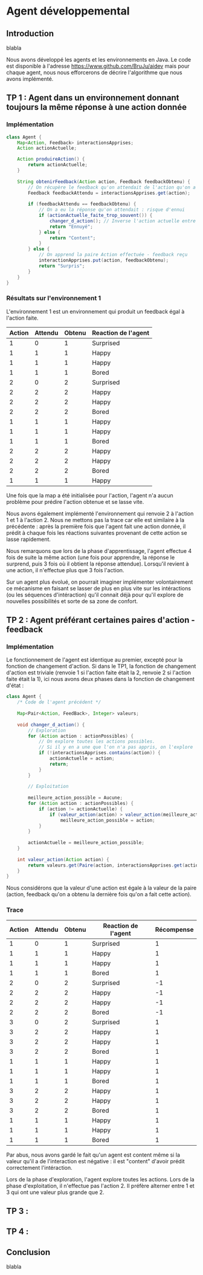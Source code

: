 
# Agent développemental


## Introduction

blabla


Nous avons développé les agents et les environnements en Java. Le code est disponible à l'adresse
https://www.github.com/BruJu/aidev mais pour chaque agent, nous nous efforcerons de décrire l'algorithme
que nous avons implémenté.

## TP 1 : Agent dans un environnement donnant toujours la même réponse à une action donnée

### Implémentation

```java
class Agent {
    Map<Action, Feedback> interactionsApprises; 
    Action actionActuelle;

    Action produireAction() {
        return actionActuelle;
    }
    
    String obtenirFeedback(Action action, Feedback feedbackObtenu) {
        // On récupère le feedback qu'on attendait de l'action qu'on a fait
        Feedback feedbackAttendu = interactionsApprises.get(action);
        
        if (feedbackAttendu == feedbackObtenu) {
            // On a eu la réponse qu'on attendait : risque d'ennui
            if (actionActuelle_faite_trop_souvent()) {
                changer_d_action(); // Inverse l'action actuelle entre 1 et 2
                return "Ennuyé";
            } else {
                return "Content";
            }
        } else {
            // On apprend la paire Action effectuée - feedback reçu
            interactionApprises.put(action, feedbackObtenu);
            return "Surpris";
        }
    }
}
```

### Résultats sur l'environnement 1

L'environnement 1 est un environnement qui produit un feedback égal à l'action faite.

| Action | Attendu | Obtenu | Reaction de l'agent |
| ------ | ------- | --------------- | ------------------- |
| 1 | 0 | 1 | Surprised |
| 1 | 1 | 1 | Happy |
| 1 | 1 | 1 | Happy |
| 1 | 1 | 1 | Bored |
| 2 | 0 | 2 | Surprised |
| 2 | 2 | 2 | Happy |
| 2 | 2 | 2 | Happy |
| 2 | 2 | 2 | Bored |
| 1 | 1 | 1 | Happy |
| 1 | 1 | 1 | Happy |
| 1 | 1 | 1 | Bored |
| 2 | 2 | 2 | Happy |
| 2 | 2 | 2 | Happy |
| 2 | 2 | 2 | Bored |
| 1 | 1 | 1 | Happy | 

Une fois que la  map a été initialisée pour l'action, l'agent n'a aucun problème pour prédire l'action obtenue et se
lasse vite.

Nous avons également implémenté l'environnement qui renvoie 2 à l'action 1 et 1 à l'action 2. Nous ne mettons pas la
trace car elle est similaire à la précédente : après la première fois que l'agent fait une action donnée, il prédit à
chaque fois les réactions suivantes provenant de cette action se lasse rapidement.

Nous remarquons que lors de la phase d'apprentissage, l'agent effectue 4 fois de suite la même action (une fois pour
apprendre, la réponse le surprend, puis 3 fois où il obtient la réponse attendue). Lorsqu'il revient à une action, il
n'effectue plus que 3 fois l'action.

Sur un agent plus évolué, on pourrait imaginer implémenter volontairement ce mécanisme en faisant se lasser de plus
en plus vite sur les intéractions (ou les séquences d'intéraction) qu'il connait déjà pour qu'il explore de nouvelles
possibilités et sorte de sa zone de confort.

## TP 2 : Agent préférant certaines paires d'action - feedback

### Implémentation

Le fonctionnement de l'agent est identique au premier, excepté pour la fonction de changement d'action.
Si dans le TP1, la fonction de changement d'action est triviale (renvoie 1 si l'action faite était la 2, renvoie 2 si
l'action faite était la 1), ici nous avons deux phases dans la fonction de changement d'état :

```java
class Agent {
    /* Code de l'agent précédent */
    
    Map<Pair<Action, FeedBack>, Integer> valeurs;
    
    void changer_d_action() {
        // Exploration
        for (Action action : actionPossibles) {
            // On explore toutes les actions possibles.
            // Si il y en a une que l'on n'a pas appris, on l'explore
            if (!interactionsApprises.contains(action)) {
                actionActuelle = action;
                return;
            }
        }
        
        // Exploitation
        
        meilleure_action_possible = Aucune;
        for (Action action : actionPossibles) {
            if (action != actionActuelle) {
                if (valeur_action(action) > valeur_action(meilleure_action_possible))
                    meilleure_action_possible = action;
            }
        }
        
        actionActuelle = meilleure_action_possible;
    }
    
    int valeur_action(Action action) {
        return valeurs.get(Paire(action, interactionsApprises.get(action)));
    }
}
```
Nous considérons que la valeur d'une action est égale à la valeur de la paire (action, feedback qu'on a obtenu la
dernière fois qu'on a fait cette action).

### Trace


| Action | Attendu | Obtenu | Reaction de l'agent | Récompense |
| ------ | ------- | --------------- | ------------------- | --- |
| 1 | 0 | 1 | Surprised | 1 |
| 1 | 1 | 1 | Happy | 1 |
| 1 | 1 | 1 | Happy | 1 |
| 1 | 1 | 1 | Bored | 1 |
| 2 | 0 | 2 | Surprised | -1 |
| 2 | 2 | 2 | Happy | -1 |
| 2 | 2 | 2 | Happy | -1 |
| 2 | 2 | 2 | Bored | -1 |
| 3 | 0 | 2 | Surprised | 1 |
| 3 | 2 | 2 | Happy | 1 |
| 3 | 2 | 2 | Happy | 1 |
| 3 | 2 | 2 | Bored | 1 |
| 1 | 1 | 1 | Happy | 1 |
| 1 | 1 | 1 | Happy | 1 |
| 1 | 1 | 1 | Bored | 1 |
| 3 | 2 | 2 | Happy | 1 |
| 3 | 2 | 2 | Happy | 1 |
| 3 | 2 | 2 | Bored | 1 |
| 1 | 1 | 1 | Happy | 1 |
| 1 | 1 | 1 | Happy | 1 |
| 1 | 1 | 1 | Bored | 1 |

Par abus, nous avons gardé le fait qu'un agent est content même si la valeur qu'il a de l'interaction est négative : il
est "content" d'avoir prédit correctement l'intéraction.

Lors de la phase d'exploration, l'agent explore toutes les actions.
Lors de la phase d'exploitation, il n'effectue pas l'action 2. Il préfère alterner entre 1 et 3 qui ont une valeur plus
grande que 2.


## TP 3 : 

## TP 4 : 


## Conclusion 

blabla
